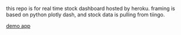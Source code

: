 this repo is for real time stock dashboard hosted by heroku. framing is based on python plotly dash, and stock data is pulling from tiingo.

[demo app](https://dash-dshbd-stock.herokuapp.com/)



